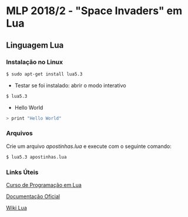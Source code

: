 # MLP 2018/2 - "Space Invaders" em Lua


## Linguagem Lua

### Instalação no Linux

```bash
$ sudo apt-get install lua5.3
```

* Testar se foi instalado: abrir o modo interativo

```bash
$ lua5.3
```

* Hello World

```bash
> print "Hello World"
```
### Arquivos

Crie um arquivo <i>apostinhas.lua</i> e execute com o seguinte comando:

```bash
$ lua5.3 apostinhas.lua
```
### Links Úteis

[Curso de Programação em Lua](https://www.youtube.com/watch?v=3BA_fK0yXrI)

[Documentação Oficial](https://www.lua.org/docs.html)

[Wiki Lua](http://lua-users.org/wiki/)
